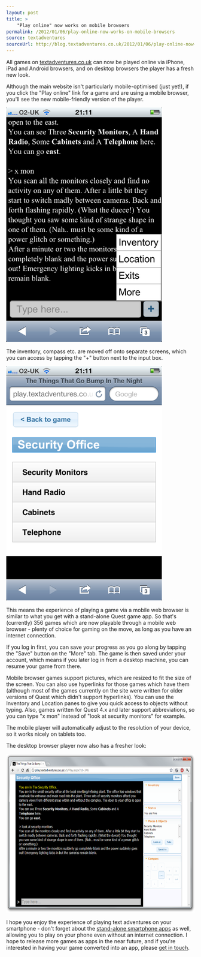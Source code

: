 ```yaml
---
layout: post
title: >
    "Play online" now works on mobile browsers
permalink: /2012/01/06/play-online-now-works-on-mobile-browsers
source: textadventures
sourceUrl: http://blog.textadventures.co.uk/2012/01/06/play-online-now-works-on-mobile-browsers/
---
```

All games on <a href="http://www.textadventures.co.uk/">textadventures.co.uk</a> can now be played online via iPhone, iPad and Android browsers, and on desktop browsers the player has a fresh new look.

Although the main website isn't particularly mobile-optimised (just yet!), if you click the "Play online" link for a game and are using a mobile browser, you'll see the new mobile-friendly version of the player.

<a href="/images/2012/textadventuresblog.files.wordpress.com-2012-01-photo-2.png"><img class="aligncenter size-large wp-image-1063" alt="Mobile WebPlayer" src="/images/2012/textadventuresblog.files.wordpress.com-2012-01-photo-2.png?w=416" width="416" height="625" /></a>

The inventory, compass etc. are moved off onto separate screens, which you can access by tapping the "+" button next to the input box.

<a href="/images/2012/textadventuresblog.files.wordpress.com-2012-01-photo-1.png"><img class="aligncenter size-large wp-image-1064" alt="Mobile WebPlayer Location tab" src="/images/2012/textadventuresblog.files.wordpress.com-2012-01-photo-1.png?w=416" width="416" height="625" /></a>

This means the experience of playing a game via a mobile web browser is similar to what you get with a stand-alone Quest game app. So that's (currently) 356 games which are now playable through a mobile web browser - plenty of choice for gaming on the move, as long as you have an internet connection.

If you log in first, you can save your progress as you go along by tapping the "Save" button on the "More" tab. The game is then saved under your account, which means if you later log in from a desktop machine, you can resume your game from there.

Mobile browser games support pictures, which are resized to fit the size of the screen. You can also use hyperlinks for those games which have them (although most of the games currently on the site were written for older versions of Quest which didn't support hyperlinks). You can use the Inventory and Location panes to give you quick access to objects without typing. Also, games written for Quest 4.x and later support abbreviations, so you can type "x mon" instead of "look at security monitors" for example.

The mobile player will automatically adjust to the resolution of your device, so it works nicely on tablets too.

The desktop browser player now also has a fresher look:

<a href="/images/2012/textadventuresblog.files.wordpress.com-2012-01-desktop.png"><img class="aligncenter size-large wp-image-1065" alt="Desktop WebPlayer" src="/images/2012/textadventuresblog.files.wordpress.com-2012-01-desktop.png?w=625" width="625" height="423" /></a>

I hope you enjoy the experience of playing text adventures on your smartphone - don't forget about the <a title="Apps" href="http://www.textadventures.co.uk/apps/">stand-alone smartphone apps</a> as well, allowing you to play on your phone even without an internet connection. I hope to release more games as apps in the near future, and if you're interested in having your game converted into an app, please <a title="Contact us" href="http://www.textadventures.co.uk/help/contact-us/">get in touch</a>.